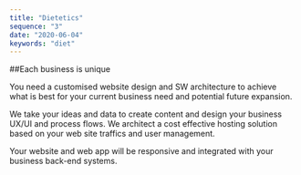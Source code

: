 ```yaml
---
title: "Dietetics"
sequence: "3"
date: "2020-06-04"
keywords: "diet"
---
```


##Each business is unique

You need a customised website design and SW architecture to achieve what is best for 
your current business need and potential future expansion.<!-- end -->

We take your ideas and data to create content and design your business UX/UI and process flows.
We architect a cost effective hosting solution based on your web site traffics and user management. 

Your website and web app will be responsive and integrated with your business back-end systems.
